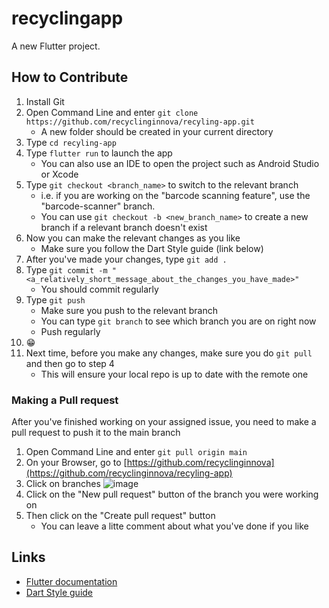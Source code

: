 # recyclingapp

A new Flutter project.

## How to Contribute
1. Install Git
2. Open Command Line and enter `git clone https://github.com/recyclinginnova/recyling-app.git`
	- A new folder should be created in your current directory
3. Type `cd recyling-app`
4. Type `flutter run` to launch the app
	- You can also use an IDE to open the project such as Android Studio or Xcode
5. Type `git checkout <branch_name>` to switch to the relevant branch
	- i.e. if you are working on the "barcode scanning feature", use the "barcode-scanner" branch.
	- You can use `git checkout -b <new_branch_name>` to create a new branch if a relevant branch doesn't exist
6. Now you can make the relevant changes as you like
	- Make sure you follow the Dart Style guide (link below)
8. After you've made your changes, type `git add .`
9. Type `git commit -m "<a_relatively_short_message_about_the_changes_you_have_made>"`
	- You should commit regularly 
11. Type `git push`
	- Make sure you push to the relevant branch
	- You can type `git branch` to see which branch you are on right now
	- Push regularly
12. 😁 
13. Next time, before you make any changes, make sure you do `git pull` and then go to step 4
	- This will ensure your local repo is up to date with the remote one

### Making a Pull request
After you've finished working on your assigned issue, you need to make a pull request to push it to the main branch
1. Open Command Line and enter `git pull origin main`
2. On your Browser, go to [https://github.com/recyclinginnova](https://github.com/recyclinginnova/recyling-app)
3. Click on branches
![image](https://user-images.githubusercontent.com/110348369/182360776-d4b8edb6-fdd3-40c6-a249-dece0afbadef.png)
5. Click on the "New pull request" button of the branch you were working on
6. Then click on the "Create pull request" button
	- You can leave a litte comment about what you've done if you like

## Links
- [Flutter documentation](https://docs.flutter.dev/)
- [Dart Style guide](https://dart.dev/guides/language/effective-dart/style)
